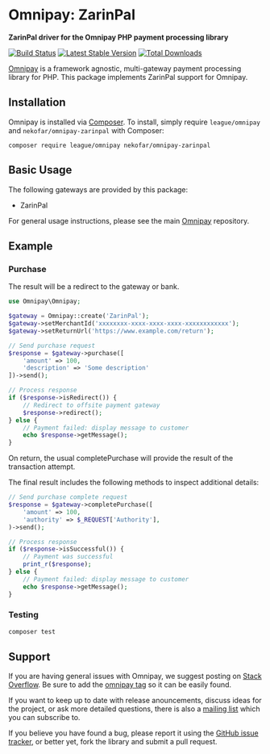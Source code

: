 # Omnipay: ZarinPal

**ZarinPal driver for the Omnipay PHP payment processing library**

[![Build Status](https://travis-ci.org/nekofar/omnipay-zarinpal.png?branch=master)](https://travis-ci.org/nekofar/omnipay-zarinpal)
[![Latest Stable Version](https://poser.pugx.org/omnipay/zarinpal/version.png)](https://packagist.org/packages/omnipay/zarinpal)
[![Total Downloads](https://poser.pugx.org/omnipay/zarinpal/d/total.png)](https://packagist.org/packages/omnipay/zarinpal)

[Omnipay](https://github.com/thephpleague/omnipay) is a framework agnostic, multi-gateway payment
processing library for PHP. This package implements ZarinPal support for Omnipay.

## Installation

Omnipay is installed via [Composer](http://getcomposer.org/). To install, simply require 
`league/omnipay` and `nekofar/omnipay-zarinpal` with Composer:

```
composer require league/omnipay nekofar/omnipay-zarinpal
```

## Basic Usage

The following gateways are provided by this package:

* ZarinPal

For general usage instructions, please see the main [Omnipay](https://github.com/omnipay/omnipay)
repository.

## Example

### Purchase

The result will be a redirect to the gateway or bank.

```php
use Omnipay\Omnipay;

$gateway = Omnipay::create('ZarinPal');
$gateway->setMerchantId('xxxxxxxx-xxxx-xxxx-xxxx-xxxxxxxxxxxx');
$gateway->setReturnUrl('https://www.example.com/return');

// Send purchase request
$response = $gateway->purchase([
    'amount' => 100,
    'description' => 'Some description'
])->send();

// Process response
if ($response->isRedirect()) {
    // Redirect to offsite payment gateway
    $response->redirect();
} else {
    // Payment failed: display message to customer
    echo $response->getMessage();
}
```

On return, the usual completePurchase will provide the result of the transaction attempt.

The final result includes the following methods to inspect additional details:

```php
// Send purchase complete request
$response = $gateway->completePurchase([
    'amount' => 100,
    'authority' => $_REQUEST['Authority'], 
)->send();

// Process response
if ($response->isSuccessful()) {
    // Payment was successful
    print_r($response);
} else {
    // Payment failed: display message to customer
    echo $response->getMessage();
}
```

### Testing

```sh
composer test
```

## Support

If you are having general issues with Omnipay, we suggest posting on
[Stack Overflow](http://stackoverflow.com/). Be sure to add the
[omnipay tag](http://stackoverflow.com/questions/tagged/omnipay) so it can be easily found.

If you want to keep up to date with release anouncements, discuss ideas for the project,
or ask more detailed questions, there is also a [mailing list](https://groups.google.com/forum/#!forum/omnipay) which
you can subscribe to.

If you believe you have found a bug, please report it using the [GitHub issue tracker](https://github.com/nekofar/omnipay-zarinpal/issues),
or better yet, fork the library and submit a pull request.